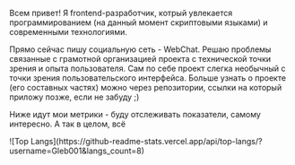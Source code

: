 <section>
  <p>
    Всем привет! Я frontend-разработчик, котрый увлекается программированием (на данный момент скриптовыми языками) и современными технологиями.
  </p>
  <p>
    Прямо сейчас пишу социальную сеть - WebChat. Решаю проблемы связанные с грамотной организацией проекта с технической точки зрения и опыта пользователя. Сам по себе проект слегка необычный с точки зрения пользовательского интерфейса. Больше узнать о проекте (его составных частях) можно через репозитории, ссылки на который приложу позже, если не забуду ;)
  </p>
  <p>
    Ниже идут мои метрики - буду отслеживать показатели, самому интересно. А так в целом, всё 
  </p>
  ![Top Langs](https://github-readme-stats.vercel.app/api/top-langs/?username=Gleb001&langs_count=8)
</section>

